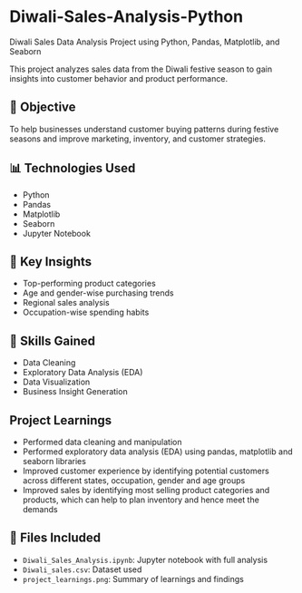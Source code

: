 # Diwali-Sales-Analysis-Python
Diwali Sales Data Analysis Project using Python, Pandas, Matplotlib, and Seaborn

This project analyzes sales data from the Diwali festive season to gain insights into customer behavior and product performance.

## 📌 Objective
To help businesses understand customer buying patterns during festive seasons and improve marketing, inventory, and customer strategies.

## 📊 Technologies Used
- Python
- Pandas
- Matplotlib
- Seaborn
- Jupyter Notebook

## 📝 Key Insights
- Top-performing product categories
- Age and gender-wise purchasing trends
- Regional sales analysis
- Occupation-wise spending habits

## 🧠 Skills Gained
- Data Cleaning
- Exploratory Data Analysis (EDA)
- Data Visualization
- Business Insight Generation

## Project Learnings
- Performed data cleaning and manipulation
- Performed exploratory data analysis (EDA) using pandas, matplotlib and seaborn libraries
- Improved customer experience by identifying potential customers across different states, occupation, gender and age groups
- Improved sales by identifying most selling product categories and products, which can help to plan inventory and hence meet the demands

## 📁 Files Included
- `Diwali_Sales_Analysis.ipynb`: Jupyter notebook with full analysis
- `Diwali_sales.csv`: Dataset used
- `project_learnings.png`: Summary of learnings and findings


